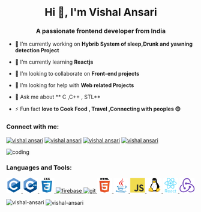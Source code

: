 <h1 align="center">Hi 👋, I'm Vishal Ansari</h1>
<h3 align="center">A passionate frontend developer from India</h3>

- 🔭 I’m currently working on **Hybrib System of sleep,Drunk and yawning detection Project**

- 🌱 I’m currently learning **Reactjs**

- 👯 I’m looking to collaborate on **Front-end projects**

- 🤝 I’m looking for help with **Web related Projects**

- 💬 Ask me about ** C ,C++ , STL**

- ⚡ Fun fact **love to Cook Food , Travel ,Connecting with peoples 😊**

<h3 align="left">Connect with me:</h3>
<p align="left">
<a href="https://www.linkedin.com/in/vishal-ansari-143b60188/" target="blank"><img align="center" src="https://raw.githubusercontent.com/rahuldkjain/github-profile-readme-generator/master/src/images/icons/Social/linked-in-alt.svg" alt="vishal ansari" height="30" width="40" /></a>
<a href="https://instagram.com/_vishal_ansari" target="blank"><img align="center" src="https://raw.githubusercontent.com/rahuldkjain/github-profile-readme-generator/master/src/images/icons/Social/instagram.svg" alt="vishal ansari" height="30" width="40" /></a>
<a href="https://www.hackerrank.com/vishal_ansari991" target="blank"><img align="center" src="https://raw.githubusercontent.com/rahuldkjain/github-profile-readme-generator/master/src/images/icons/Social/hackerrank.svg" alt="vishal ansari" height="30" width="40" /></a>
<a href="https://auth.geeksforgeeks.org/user/vishalansari998877" target="blank"><img align="center" src="https://raw.githubusercontent.com/rahuldkjain/github-profile-readme-generator/master/src/images/icons/Social/geeks-for-geeks.svg" alt="vishal ansari" height="30" width="40" /></a>
</p>


<img height=300px width=600px src="https://github.com/abhisheknaiidu/abhisheknaiidu/raw/master/code.gif?raw=true" alt="coding"/> 

<h3 align="left">Languages and Tools:</h3>
<p align="left"> <a href="https://www.cprogramming.com/" target="_blank" rel="noreferrer"> <img src="https://raw.githubusercontent.com/devicons/devicon/master/icons/c/c-original.svg" alt="c" width="40" height="40"/> </a> <a href="https://www.w3schools.com/cpp/" target="_blank" rel="noreferrer"> <img src="https://raw.githubusercontent.com/devicons/devicon/master/icons/cplusplus/cplusplus-original.svg" alt="cplusplus" width="40" height="40"/> </a> <a href="https://www.w3schools.com/css/" target="_blank" rel="noreferrer"> <img src="https://raw.githubusercontent.com/devicons/devicon/master/icons/css3/css3-original-wordmark.svg" alt="css3" width="40" height="40"/> </a> <a href="https://firebase.google.com/" target="_blank" rel="noreferrer"> <img src="https://www.vectorlogo.zone/logos/firebase/firebase-icon.svg" alt="firebase" width="40" height="40"/> </a> <a href="https://git-scm.com/" target="_blank" rel="noreferrer"> <img src="https://www.vectorlogo.zone/logos/git-scm/git-scm-icon.svg" alt="git" width="40" height="40"/> </a> <a href="https://www.w3.org/html/" target="_blank" rel="noreferrer"> <img src="https://raw.githubusercontent.com/devicons/devicon/master/icons/html5/html5-original-wordmark.svg" alt="html5" width="40" height="40"/> </a> <a href="https://www.java.com" target="_blank" rel="noreferrer"> <img src="https://raw.githubusercontent.com/devicons/devicon/master/icons/java/java-original.svg" alt="java" width="40" height="40"/> </a> <a href="https://developer.mozilla.org/en-US/docs/Web/JavaScript" target="_blank" rel="noreferrer"> <img src="https://raw.githubusercontent.com/devicons/devicon/master/icons/javascript/javascript-original.svg" alt="javascript" width="40" height="40"/> </a> <a href="https://www.linux.org/" target="_blank" rel="noreferrer"> <img src="https://raw.githubusercontent.com/devicons/devicon/master/icons/linux/linux-original.svg" alt="linux" width="40" height="40"/> </a> <a href="https://reactjs.org/" target="_blank" rel="noreferrer"> <img src="https://raw.githubusercontent.com/devicons/devicon/master/icons/react/react-original-wordmark.svg" alt="react" width="40" height="40"/> </a> <a href="https://redux.js.org" target="_blank" rel="noreferrer"> <img src="https://raw.githubusercontent.com/devicons/devicon/master/icons/redux/redux-original.svg" alt="redux" width="40" height="40"/> </a> </p>


<p><img align="left" src="https://github-readme-stats.vercel.app/api/top-langs?username=vishal-ansari&show_icons=true&locale=en&layout=compact" alt="vishal-ansari" /></p>

<p>&nbsp;<img align="center" src="https://github-readme-stats.vercel.app/api?username=vishal-ansari&show_icons=true&locale=en" alt="vishal-ansari" /></p>
